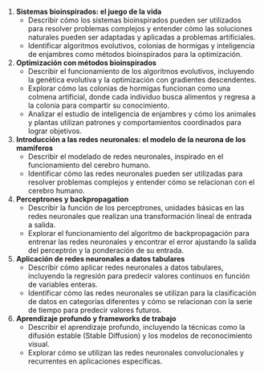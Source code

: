 1.  **Sistemas bioinspirados: el juego de la vida**
    *   Describir cómo los sistemas bioinspirados pueden ser utilizados para resolver problemas complejos y entender cómo las soluciones naturales pueden ser adaptadas y aplicadas a problemas artificiales.
    *   Identificar algoritmos evolutivos, colonias de hormigas y inteligencia de enjambres como métodos bioinspirados para la optimización.
2.  **Optimización con métodos bioinspirados**
    *   Describir el funcionamiento de los algoritmos evolutivos, incluyendo la genética evolutiva y la optimización con gradientes descendentes.
    *   Explorar cómo las colonias de hormigas funcionan como una colmena artificial, donde cada individuo busca alimentos y regresa a la colonia para compartir su conocimiento.
    *   Analizar el estudio de inteligencia de enjambres y cómo los animales y plantas utilizan patrones y comportamientos coordinados para lograr objetivos.
3.  **Introducción a las redes neuronales: el modelo de la neurona de los mamíferos**
    *   Describir el modelado de redes neuronales, inspirado en el funcionamiento del cerebro humano.
    *   Identificar cómo las redes neuronales pueden ser utilizadas para resolver problemas complejos y entender cómo se relacionan con el cerebro humano.
4.  **Perceptrones y backpropagation**
    *   Describir la función de los perceptrones, unidades básicas en las redes neuronales que realizan una transformación lineal de entrada a salida.
    *   Explorar el funcionamiento del algoritmo de backpropagación para entrenar las redes neuronales y encontrar el error ajustando la salida del perceptrón y la ponderación de su entrada.
5.  **Aplicación de redes neuronales a datos tabulares**
    *   Describir cómo aplicar redes neuronales a datos tabulares, incluyendo la regresión para predecir valores continuos en función de variables enteras.
    *   Identificar cómo las redes neuronales se utilizan para la clasificación de datos en categorías diferentes y cómo se relacionan con la serie de tiempo para predecir valores futuros.
6.  **Aprendizaje profundo y frameworks de trabajo**
    *   Describir el aprendizaje profundo, incluyendo la técnicas como la difusión estable (Stable Diffusion) y los modelos de reconocimiento visual.
    *   Explorar cómo se utilizan las redes neuronales convolucionales y recurrentes en aplicaciones específicas.